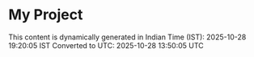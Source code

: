 # My Project

This content is dynamically generated in Indian Time (IST): 2025-10-28 19:20:05 IST
Converted to UTC: 2025-10-28 13:50:05 UTC
